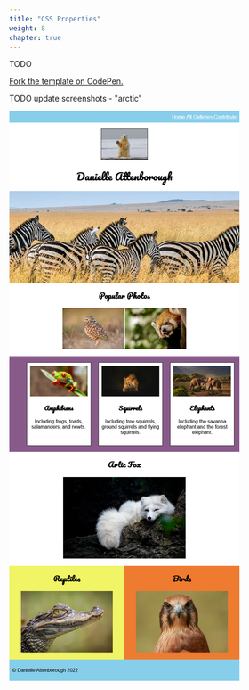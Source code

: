 ```yaml
---
title: "CSS Properties"
weight: 8
chapter: true
---
```


TODO

[Fork the template on CodePen.](https://codepen.io/shecodesaus/pen/JjOezbg)


TODO update screenshots - "arctic"

![Screenshot of completed webpage.](../images/animals.png)



